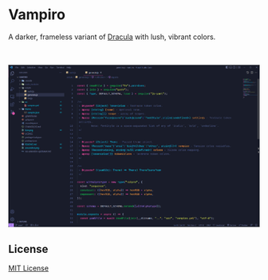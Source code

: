 # Vampiro

A darker, frameless variant of [Dracula](https://marketplace.visualstudio.com/items?itemName=dracula-theme.theme-dracula) with lush, vibrant colors.

\
\
![Screenshot](screenshot.png)

## License

[MIT License](./LICENSE)

